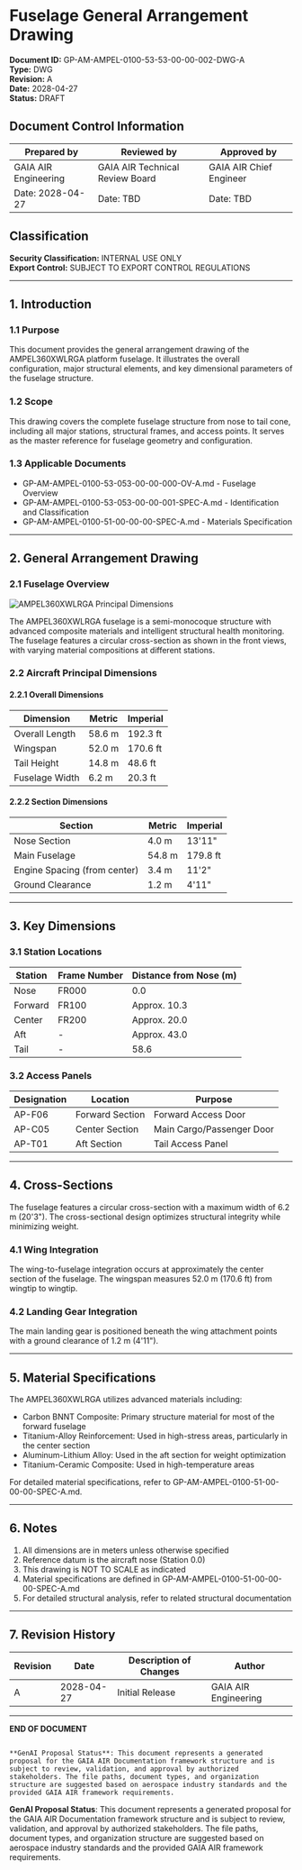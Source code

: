 # Fuselage General Arrangement Drawing

**Document ID:** GP-AM-AMPEL-0100-53-53-00-00-002-DWG-A  
**Type:** DWG  
**Revision:** A  
**Date:** 2028-04-27  
**Status:** DRAFT  

## Document Control Information

| Prepared by | Reviewed by | Approved by |
|-------------|------------|------------|
| GAIA AIR Engineering | GAIA AIR Technical Review Board | GAIA AIR Chief Engineer |
| Date: 2028-04-27 | Date: TBD | Date: TBD |

## Classification

**Security Classification:** INTERNAL USE ONLY  
**Export Control:** SUBJECT TO EXPORT CONTROL REGULATIONS

---

## 1. Introduction

### 1.1 Purpose

This document provides the general arrangement drawing of the AMPEL360XWLRGA platform fuselage. It illustrates the overall configuration, major structural elements, and key dimensional parameters of the fuselage structure.

### 1.2 Scope

This drawing covers the complete fuselage structure from nose to tail cone, including all major stations, structural frames, and access points. It serves as the master reference for fuselage geometry and configuration.

### 1.3 Applicable Documents

- GP-AM-AMPEL-0100-53-053-00-00-000-OV-A.md - Fuselage Overview
- GP-AM-AMPEL-0100-53-053-00-00-001-SPEC-A.md - Identification and Classification
- GP-AM-AMPEL-0100-51-00-00-00-SPEC-A.md - Materials Specification

---

## 2. General Arrangement Drawing

### 2.1 Fuselage Overview

![AMPEL360XWLRGA Principal Dimensions](https://hebbkx1anhila5yf.public.blob.vercel-storage.com/AMPEL360XWLRGA%20VISTA%201-jmIgKPqSQtydjjwCmsUgZrYsmoNmME.png)

The AMPEL360XWLRGA fuselage is a semi-monocoque structure with advanced composite materials and intelligent structural health monitoring. The fuselage features a circular cross-section as shown in the front views, with varying material compositions at different stations.

### 2.2 Aircraft Principal Dimensions

#### 2.2.1 Overall Dimensions

| Dimension | Metric | Imperial |
|-----------|--------|----------|
| Overall Length | 58.6 m | 192.3 ft |
| Wingspan | 52.0 m | 170.6 ft |
| Tail Height | 14.8 m | 48.6 ft |
| Fuselage Width | 6.2 m | 20.3 ft |

#### 2.2.2 Section Dimensions

| Section | Metric | Imperial |
|---------|--------|----------|
| Nose Section | 4.0 m | 13'11" |
| Main Fuselage | 54.8 m | 179.8 ft |
| Engine Spacing (from center) | 3.4 m | 11'2" |
| Ground Clearance | 1.2 m | 4'11" |

---

## 3. Key Dimensions

### 3.1 Station Locations

| Station | Frame Number | Distance from Nose (m) |
|---------|-------------|------------------------|
| Nose | FR000 | 0.0 |
| Forward | FR100 | Approx. 10.3 |
| Center | FR200 | Approx. 20.0 |
| Aft | - | Approx. 43.0 |
| Tail | - | 58.6 |

### 3.2 Access Panels

| Designation | Location | Purpose |
|-------------|---------|---------|
| AP-F06 | Forward Section | Forward Access Door |
| AP-C05 | Center Section | Main Cargo/Passenger Door |
| AP-T01 | Aft Section | Tail Access Panel |

---

## 4. Cross-Sections

The fuselage features a circular cross-section with a maximum width of 6.2 m (20'3"). The cross-sectional design optimizes structural integrity while minimizing weight.

### 4.1 Wing Integration

The wing-to-fuselage integration occurs at approximately the center section of the fuselage. The wingspan measures 52.0 m (170.6 ft) from wingtip to wingtip.

### 4.2 Landing Gear Integration

The main landing gear is positioned beneath the wing attachment points with a ground clearance of 1.2 m (4'11").

---

## 5. Material Specifications

The AMPEL360XWLRGA utilizes advanced materials including:

- Carbon BNNT Composite: Primary structure material for most of the forward fuselage
- Titanium-Alloy Reinforcement: Used in high-stress areas, particularly in the center section
- Aluminum-Lithium Alloy: Used in the aft section for weight optimization
- Titanium-Ceramic Composite: Used in high-temperature areas

For detailed material specifications, refer to GP-AM-AMPEL-0100-51-00-00-00-SPEC-A.md.

---

## 6. Notes

1. All dimensions are in meters unless otherwise specified
2. Reference datum is the aircraft nose (Station 0.0)
3. This drawing is NOT TO SCALE as indicated
4. Material specifications are defined in GP-AM-AMPEL-0100-51-00-00-00-SPEC-A.md
5. For detailed structural analysis, refer to related structural documentation

---

## 7. Revision History

| Revision | Date | Description of Changes | Author |
|----------|------|------------------------|--------|
| A | 2028-04-27 | Initial Release | GAIA AIR Engineering |

---

**END OF DOCUMENT**
```

**GenAI Proposal Status**: This document represents a generated proposal for the GAIA AIR Documentation framework structure and is subject to review, validation, and approval by authorized stakeholders. The file paths, document types, and organization structure are suggested based on aerospace industry standards and the provided GAIA AIR framework requirements.
```




**GenAI Proposal Status**: This document represents a generated proposal for the GAIA AIR Documentation framework structure and is subject to review, validation, and approval by authorized stakeholders. The file paths, document types, and organization structure are suggested based on aerospace industry standards and the provided GAIA AIR framework requirements.
```

